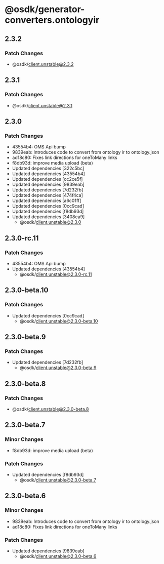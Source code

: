 # @osdk/generator-converters.ontologyir

## 2.3.2

### Patch Changes

- @osdk/client.unstable@2.3.2

## 2.3.1

### Patch Changes

- @osdk/client.unstable@2.3.1

## 2.3.0

### Patch Changes

- 43554b4: OMS Api bump
- 9839eab: Introduces code to convert from ontology ir to ontology.json
- ad18c80: Fixes link directions for oneToMany links
- f8db93d: improve media upload (beta)
- Updated dependencies [322c5bc]
- Updated dependencies [43554b4]
- Updated dependencies [cc2ce5f]
- Updated dependencies [9839eab]
- Updated dependencies [7d232fb]
- Updated dependencies [474f4ca]
- Updated dependencies [a6c01ff]
- Updated dependencies [0cc9cad]
- Updated dependencies [f8db93d]
- Updated dependencies [3408ea9]
  - @osdk/client.unstable@2.3.0

## 2.3.0-rc.11

### Patch Changes

- 43554b4: OMS Api bump
- Updated dependencies [43554b4]
  - @osdk/client.unstable@2.3.0-rc.11

## 2.3.0-beta.10

### Patch Changes

- Updated dependencies [0cc9cad]
  - @osdk/client.unstable@2.3.0-beta.10

## 2.3.0-beta.9

### Patch Changes

- Updated dependencies [7d232fb]
  - @osdk/client.unstable@2.3.0-beta.9

## 2.3.0-beta.8

### Patch Changes

- @osdk/client.unstable@2.3.0-beta.8

## 2.3.0-beta.7

### Minor Changes

- f8db93d: improve media upload (beta)

### Patch Changes

- Updated dependencies [f8db93d]
  - @osdk/client.unstable@2.3.0-beta.7

## 2.3.0-beta.6

### Minor Changes

- 9839eab: Introduces code to convert from ontology ir to ontology.json
- ad18c80: Fixes link directions for oneToMany links

### Patch Changes

- Updated dependencies [9839eab]
  - @osdk/client.unstable@2.3.0-beta.6
